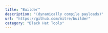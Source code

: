 ```yaml
---
title: "Builder"
description: "(dynamically compile payloads)"
url: "https://github.com/mitre/builder"
category: "Black Hat Tools"
---
```

